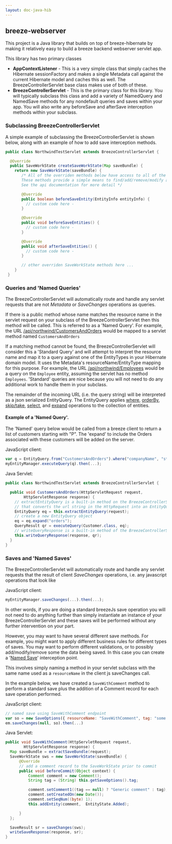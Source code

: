 ```yaml
---
layout: doc-java-hib
---
```


## breeze-webserver

This project is a Java library that builds on top of breeze-hibernate by making it relatively easy to build a breeze backend webserver servlet app. 
 
This library has two primary classes

- **AppContextListener** - This is a very simple class that simply caches the Hibernate sessionFactory and makes a single Metadata call against the current Hibernate model and caches this as well. The BreezeControllerServlet base class makes use of both of these.
- **BreezeControllerServlet** - This is the primary class for this library. You will typically subclass this class and add a variety of NamedQuery and NamedSave methods for any nondefault queries and saves within your app.  You will also write any beforeSave and afterSave interception methods within your subclass.
 
### Subclassing BreezeControllerServlet

A simple example of subclassing the BreezeControllerServlet is shown below, along with an example of how to add save interception methods.

```java
public class NorthwindTestServlet extends BreezeControllerServlet {

  @Override
  public SaveWorkState createSaveWorkState(Map saveBundle) {
    return new SaveWorkState(saveBundle) {
       /* All of the overriden methods below have access to all of the SaveWorkState data and methods. 
       These methods provide a simple means to find/add/remove/modify any entities involved in the save pipeline.
       See the api documentation for more detail */  

       @Override
       public boolean beforeSaveEntity(EntityInfo entityInfo) {
         // custom code here -
       }

       @Override
       public void beforeSaveEntities() {
         // custom code here -
       }

       @Override   
       public void afterSaveEntities() {
         // custom code here -
       }

       // other overriden SaveWorkState methods here ...
    }     
 }
```

### Queries and 'Named Queries'

The BreezeControllerServlet will automatically route and handle any servlet requests that are not *Metadata* or *SaveChanges* operations as queries. 

If there is a public method whose name matches the resource name in the servlet request on your subclass of the BreezeControllerServlet then this method will be called. This is referred to as a 'Named Query'.  For example, the URL [/api/northwind/CustomersAndOrders](http://learn.breezejs.com/api/northwind/CustomersAndOrders) would be mapped to a servlet method named `CustomersAndOrders`

If a matching method cannot be found, the BreezeControllerServlet will consider this a 'Standard Query' and will attempt to interpret the resource name and map it to a query against one of the EntityTypes in your Hibernate domain model. It uses the Metadata's resourceName/EntityType mapping for this purpose.  For example, the URL [/api/northwind/Employees](http://learn.breezejs.com/api/northwind/Employees) would be a query on the `Employee` entity, assuming the servlet has no method `Employees`.  'Standard' queries are nice because you will not need to do any additional work to handle them in your subclass.

The remainder of the incoming URL (i.e. the query string) will be interpreted as a json serialized EntityQuery.  The EntityQuery applies [where](/doc-js/query-examples.html#Where), [orderBy](/doc-js/query-examples.html#OrderBy), [skip/take](/doc-js/query-examples.html#Paging), [select](/doc-js/query-examples.html#Projection), and [expand](/doc-js/query-examples.html#EagerLoading) operations to the collection of entities.

#### Example of a 'Named Query'.

The 'Named' query below would be called from a breeze client to return a list of customers starting with "P".  The 'expand' to include the Orders associated with these customers will be added on the server. 

JavaScript client: 

```javascript
var q = EntityQuery.from("CustomersAndOrders").where("companyName", "startsWith", "P");
myEntityManager.executeQuery(q).then(...);
```

Java Servlet:

```java
public class NorthwindTestServlet extends BreezeControllerServlet {

  public void CustomersAndOrders(HttpServletRequest request,
        HttpServletResponse response) {
    // extractEntityQuery is a built-in method on the BreezeControllerServlet class 
    // that converts the url string in the HttpRequest into an EntityQuery instance.
    EntityQuery eq = this.extractEntityQuery(request);
    // create a new EntityQuery object
    eq = eq.expand("orders");
    QueryResult qr = executeQuery(Customer.class, eq);
    // writeQueryResponse is a built-in method of the BreezeControllerServlet class.
    this.writeQueryResponse(response, qr);
  }
}
```

### Saves and 'Named Saves'

The BreezeControllerServlet will automatically route and handle any servlet requests that the result of client *SaveChanges* operations, i.e. any javascript operations that look like

JavaScript client:
```javascript
myEntityManager.saveChanges(...).then(...);
```
In other words, if you are doing a standard breezeJs save operation you will not need to do anything further than simply instantiate an instance of your BreezeControllerServlet and these saves will be performed without any further intervention on your part.

However, you may want to have several different save methods.  For example, you might want to apply different business rules for different types of saves.  You may want to perform different validations, or to possibly add/modify/remove some the data being saved.  In this case you can create a '[Named Save](/doc-js/saving-changes.html#NamedSave)' interception point.  

This involves simply naming a method in your servlet subclass with the same name used as a `resourceName` in the client js saveChanges call.

In the example below, we have created a `SaveWithComment` method to perform a standard save plus the addition of a Comment record for each save operation performed.

JavaScript client:
```javascript
// named save using SaveWithComment endpoint
var so = new SaveOptions({ resourceName: "SaveWithComment", tag: "some additional info" });
em.saveChanges(null, so).then(...)
```
Java Servlet:  
```java
public void SaveWithComment(HttpServletRequest request,
        HttpServletResponse response) {
  Map saveBundle = extractSaveBundle(request);
  SaveWorkState sws = new SaveWorkState(saveBundle) {
      @Override
      // add a comment record to the SaveWorkState prior to commit
      public void beforeCommit(Object context) {
          Comment comment = new Comment();
          String tag = (String) this.getSaveOptions().tag;

          comment.setComment1((tag == null) ? "Generic comment" : tag);
          comment.setCreatedOn(new Date());
          comment.setSeqNum((byte) 1);
          this.addEntity(comment,  EntityState.Added);

      }
  };

  SaveResult sr = saveChanges(sws);
  writeSaveResponse(response, sr);
}
```
  
